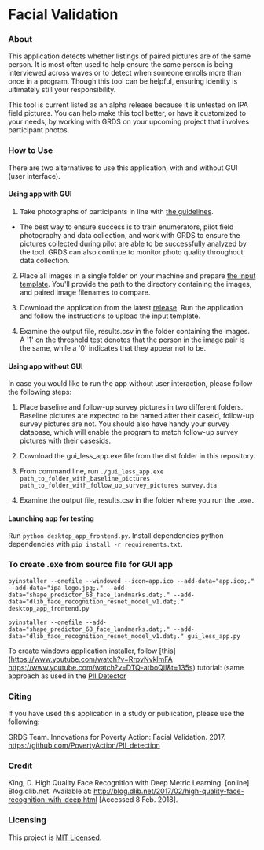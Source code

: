 # Facial Validation

### About

This application detects whether listings of paired pictures are of the same person. It is most often used to help ensure the same person is being interviewed across waves or to detect when someone enrolls more than once in a program. Though this tool can be helpful, ensuring identity is ultimately still your responsibility.

This tool is current listed as an alpha release because it is untested on IPA field pictures. You can help make this tool better, or have it customized to your needs, by working with GRDS on your upcoming project that involves participant photos.

### How to Use

There are two alternatives to use this application, with and without GUI (user interface).

#### Using app with GUI

1. Take photographs of participants in line with [the guidelines](https://github.com/PovertyAction/Facial-Validation/blob/master/Photography%20Guidelines%20for%20Facial%20Validation.pdf).
- The best way to ensure success is to train enumerators, pilot field photography and data collection, and work with GRDS to ensure the pictures collected during pilot are able to be successfully analyzed by the tool. GRDS can also continue to monitor photo quality throughout data collection.

2. Place all images in a single folder on your machine and prepare [the input template](https://github.com/PovertyAction/Facial-Validation/blob/master/input_template.xlsx). You'll provide the path to the directory containing the images, and paired image filenames to compare.

3. Download the application from the latest [release](https://github.com/PovertyAction/Facial-Validation/releases). Run the application and follow the instructions to upload the input template.

4. Examine the output file, results.csv in the folder containing the images. A '1' on the threshold test denotes that the person in the image pair is the same, while a '0' indicates that they appear not to be.

#### Using app without GUI

In case you would like to run the app without user interaction, please follow the following steps:

1. Place baseline and follow-up survey pictures in two different folders. Baseline pictures are expected to be named after their caseid, follow-up survey pictures are not. You should also have handy your survey database, which will enable the program to match follow-up survey pictures with their casesids.

2. Download the gui_less_app.exe file from the dist folder in this repository.

3. From command line, run `./gui_less_app.exe path_to_folder_with_baseline_pictures path_to_folder_with_follow_up_survey_pictures survey.dta`

4. Examine the output file, results.csv in the folder where you run the `.exe.`

#### Launching app for testing

Run `python desktop_app_frontend.py`. Install dependencies python dependencies with `pip install -r requirements.txt`.

### To create .exe from source file for GUI app

`pyinstaller --onefile --windowed --icon=app.ico --add-data="app.ico;." --add-data="ipa logo.jpg;." --add-data="shape_predictor_68_face_landmarks.dat;." --add-data="dlib_face_recognition_resnet_model_v1.dat;." desktop_app_frontend.py`

`pyinstaller --onefile --add-data="shape_predictor_68_face_landmarks.dat;." --add-data="dlib_face_recognition_resnet_model_v1.dat;." gui_less_app.py`

To create windows application installer, follow [this](https://www.youtube.com/watch?v=RrpvNvklmFA https://www.youtube.com/watch?v=DTQ-atboQiI&t=135s) tutorial:  (same approach as used in the [PII Detector](https://github.com/PovertyAction/PII_detection#to-create-windows-application-installer)

### Citing
If you have used this application in a study or publication, please use the following:

GRDS Team. Innovations for Poverty Action: Facial Validation. 2017. https://github.com/PovertyAction/PII_detection

### Credit
King, D. High Quality Face Recognition with Deep Metric Learning. [online] Blog.dlib.net. Available at: http://blog.dlib.net/2017/02/high-quality-face-recognition-with-deep.html [Accessed 8 Feb. 2018].

### Licensing
This project is [MIT Licensed](https://github.com/PovertyAction/Facial-Validation/blob/master/LICENSE).
